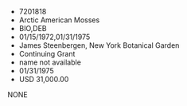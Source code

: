 * 7201818
* Arctic American Mosses
* BIO,DEB
* 01/15/1972,01/31/1975
* James Steenbergen, New York Botanical Garden
* Continuing Grant
*   name not available
* 01/31/1975
* USD 31,000.00

NONE